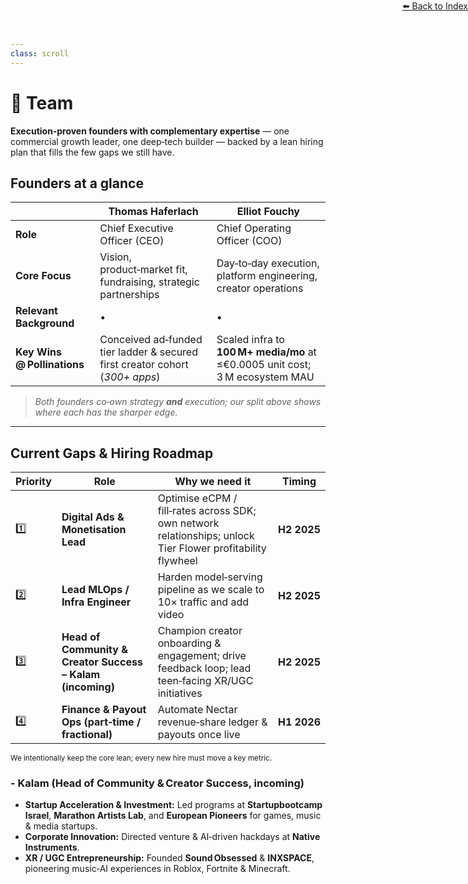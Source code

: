 ```yaml
---
class: scroll
---
```


<div style="text-align: right; position: absolute; top: 0; right: 0;">
<a href="/1">⬅️ Back to Index</a>
</div>

# 👥 **Team**

<div class="bg-pink-100 p-1 pl-6 pr-6 rounded-lg border-l-4 border-pink-500 mb-6">
  <p class="text-pink-800"><strong>Execution‑proven founders with complementary expertise</strong> — one commercial growth leader, one deep‑tech builder — backed by a lean hiring plan that fills the few gaps we still have.</p>
</div>

## Founders at a glance

|                             | **Thomas Haferlach**                                                                                                                                                              | **Elliot Fouchy**                                                                                                                                                                                               |
| --------------------------- | --------------------------------------------------------------------------------------------------------------------------------------------------------------------------------- | --------------------------------------------------------------------------------------------------------------------------------------------------------------------------------------------------------------- |
| **Role**                    | Chief Executive Officer (CEO)                                                                                                                                                     | Chief Operating Officer (COO)                                                                                                                                                                                   |
| **Core Focus**              | Vision, product‑market fit, fundraising, strategic partnerships                                                                                                                   | Day‑to‑day execution, platform engineering, creator operations                                                                                                                                                  |
| **Relevant Background**     | •  | •  |
| **Key Wins @ Pollinations** | Conceived ad‑funded tier ladder & secured first creator cohort (<i>300+ apps</i>)                                                                                                 | Scaled infra to **100 M+ media/mo** at ≤€0.0005 unit cost; 3 M ecosystem MAU                                                                                                                                    |

> *Both founders co‑own strategy **and** execution; our split above shows where each has the sharper edge.*

---

## Current Gaps & Hiring Roadmap

| Priority | Role                                                       | Why we need it                                                                                              | Timing      |
| -------- | ---------------------------------------------------------- | ----------------------------------------------------------------------------------------------------------- | ----------- |
| 1️⃣      | **Digital Ads & Monetisation Lead**                        | Optimise eCPM / fill‑rates across SDK; own network relationships; unlock Tier Flower profitability flywheel | **H2 2025** |
| 2️⃣      | **Lead MLOps / Infra Engineer**                            | Harden model‑serving pipeline as we scale to 10× traffic and add video                                      | **H2 2025** |
| 3️⃣      | **Head of Community & Creator Success – Kalam (incoming)** | Champion creator onboarding & engagement; drive feedback loop; lead teen‑facing XR/UGC initiatives          | **H2 2025** |
| 4️⃣      | **Finance & Payout Ops (part‑time / fractional)**          | Automate Nectar revenue‑share ledger & payouts once live                                                    | **H1 2026** |

<small>We intentionally keep the core lean; every new hire must move a key metric.</small>


### - **Kalam** (Head of Community & Creator Success, incoming)

* **Startup Acceleration & Investment:** Led programs at **Startupbootcamp Israel**, **Marathon Artists Lab**, and **European Pioneers** for games, music & media startups.
* **Corporate Innovation:** Directed venture & AI‑driven hackdays at **Native Instruments**.
* **XR / UGC Entrepreneurship:** Founded **Sound Obsessed** & **INXSPACE**, pioneering music‑AI experiences in Roblox, Fortnite & Minecraft.